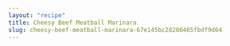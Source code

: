 ```yaml
---
layout: "recipe"
title: Cheesy Beef Meatball Marinara
slug: cheesy-beef-meatball-marinara-67e145bc28286465fbdf9d64
---
```

